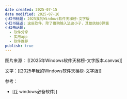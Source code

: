 ```yaml
---
date created: 2025-07-15
date modified: 2025-07-16
小红书标题: 2025我的Windows软件天梯榜-文字版
小红书描述: 这些软件，除了搜狗输入法这小子，其他统统0弹窗
小红书话题:
  - 软件分享
  - 实用app
  - 软件推荐
publish: true
---
```


图片来源： [[2025年Windows软件天梯榜-文字版本.canvas]]

文字：[[2025年我的Windows软件天梯榜-文字版]]

参考：

- [[∑ windows必备软件]]

